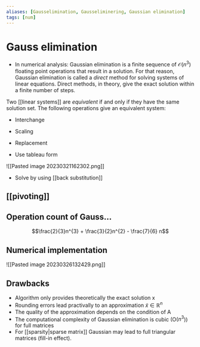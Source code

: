 ```yaml
---
aliases: [Gausselimination, Gausseliminering, Gaussian elimination]
tags: [num]
---
```

# Gauss elimination
- In numerical analysis: Gaussian elimination is a finite sequence of $\mathcal{O}(n^{3})$ floating point operations that result in a solution. For that reason, Gaussian elimination is called a *direct* method for solving systems of linear equations. Direct methods, in theory, give the exact solution within a finite number of steps.

Two [[linear systems]] are *equivalent* if and only if they have the same solution set.
The following operations give an equivalent system:
- Interchange
- Scaling
- Replacement

- Use tableau form

![[Pasted image 20230321162302.png]]
- Solve by using [[back substitution]]

## [[pivoting]]

## Operation count of Gauss...
$$\frac{2}{3}n^{3} + \frac{3}{2}n^{2} - \frac{7}{6} n$$

## Numerical implementation
![[Pasted image 20230326132429.png]]

## Drawbacks
- Algorithm only provides theoretically the exact solution x
- Rounding errors lead practivally to an approximation $\tilde{x} \in \mathbb{R}^{n}$
- The quality of the approximation depends on the condition of A
- The computational complexity of Gaussian elimination is cubic (O($n^{3}$)) for full matrices
- For [[sparsity|sparse matrix]] Gaussian may lead to full triangular matrices (fill-in effect).